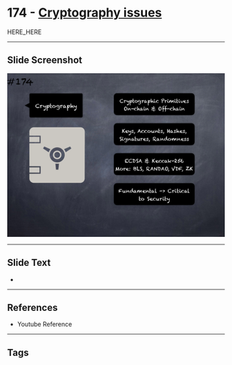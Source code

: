 # 174 - [Cryptography issues](Cryptography%20issues.md)

HERE_HERE

___
## Slide Screenshot
![0174.png](../images/pitfalls_and_best_practices201/174.png)
___
## Slide Text
- 
___
## References
- Youtube Reference
___
## Tags